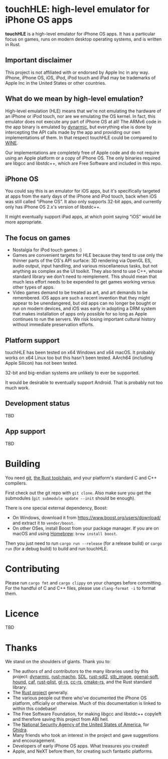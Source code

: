 # touchHLE: high-level emulator for iPhone OS apps

**touchHLE** is a high-level emulator for iPhone OS apps. It has a particular focus on games, runs on modern desktop operating systems, and is written in Rust.

## Important disclaimer

This project is not affiliated with or endorsed by Apple Inc in any way. iPhone, iPhone OS, iOS, iPod, iPod touch and iPad may be trademarks of Apple Inc in the United States or other countries.

## What do we mean by high-level emulation?

High-level emulation (HLE) means that we're not emulating the hardware of an iPhone or iPod touch, nor are we emulating the OS kernel. In fact, this emulator does not execute any part of iPhone OS at all! The ARMv6 code in the app binary is emulated by [dynarmic](https://github.com/merryhime/dynarmic), but everything else is done by intercepting the API calls made by the app and providing our own implementations of them. In that respect touchHLE could be compared to [WINE](https://www.winehq.org/).

Our implementations are completely free of Apple code and do not require using an Apple platform or a copy of iPhone OS. The only binaries required are libgcc and libstdc++, which are Free Software and included in this repo.

## iPhone OS

You could say this is an emulator for iOS apps, but it's specifically targeted at apps from the early days of the iPhone and iPod touch, back when iOS was still called “iPhone OS”. It also only supports 32-bit apps, and currently only has iPhone OS 2.x's version of libstdc++.

It might eventually support iPad apps, at which point saying “iOS” would be more appropriate.

## The focus on games

* Nostalgia for iPod touch games :)
* Games are convenient targets for HLE because they tend to use only the thinner parts of the OS's API surface: 3D rendering via OpenGL ES, audio output, input handling, and various miscellaneous tasks, but not anything as complex as the UI toolkit. They also tend to use C++, whose standard library we don't need to reimplement. This should mean that much less effort needs to be expended to get games working versus other types of apps.
* Video games demand to be treated as art, and art demands to be remembered. iOS apps are such a recent invention that they might appear to be unendangered, but old apps can no longer be bought or run on modern devices, and iOS was early in adopting a DRM system that makes installation of apps only possible for so long as Apple continues to run the servers. We risk losing important cultural history without immediate preservation efforts.

## Platform support

touchHLE has been tested on x64 Windows and x64 macOS. It probably works on x64 Linux too but this hasn't been tested. AArch64 (including Apple Silicon) has not been tested.

32-bit and big-endian systems are unlikely to ever be supported.

It would be desirable to eventually support Android. That is probably not too much work.

## Development status

TBD

## App support

TBD

# Building

You need [git](https://git-scm.com/), [the Rust toolchain](https://www.rust-lang.org/tools/install), and your platform's standard C and C++ compilers.

First check out the git repo with `git clone`. Also make sure you get the submodules (`git submodule update --init` should be enough).

There is one special external dependency, Boost:

* On Windows, download it from <https://www.boost.org/users/download/> and extract it to `vendor/boost`.
* On other OSes, install Boost from your package manager. If you are on macOS and using [Homebrew](https://brew.sh/): `brew install boost`.

Then you just need to run `cargo run --release` (for a release build) or `cargo run` (for a debug build) to build and run touchHLE.

# Contributing

Please run `cargo fmt` and `cargo clippy` on your changes before committing. For the handful of C and C++ files, please use `clang-format -i` to format them.

# Licence

TBD

# Thanks

We stand on the shoulders of giants. Thank you to:

* The authors of and contributors to the many libraries used by this project: [dynarmic](https://github.com/merryhime/dynarmic), [rust-macho](https://github.com/flier/rust-macho), [SDL](https://libsdl.org/), [rust-sdl2](https://github.com/Rust-SDL2/rust-sdl2), [stb\_image](https://github.com/nothings/stb), [openal-soft](https://github.com/kcat/openal-soft), [hound](https://github.com/ruuda/hound), [caf](https://github.com/rustaudio/caf), [rust-plist](https://github.com/ebarnard/rust-plist), [gl-rs](https://github.com/brendanzab/gl-rs), [cc-rs](https://github.com/rust-lang/cc-rs), [cmake-rs](https://github.com/rust-lang/cmake-rs), and the Rust standard library.
* The [Rust project](https://www.rust-lang.org/) generally.
* The various people out there who've documented the iPhone OS platform, officially or otherwise. Much of this documentation is linked to within this codebase!
* The Free Software Foundation, for making libgcc and libstdc++ copyleft and therefore saving this project from ABI hell.
* The [National Security Agency of the United States of America](https://en.wikipedia.org/wiki/Edward_Snowden), for [Ghidra](https://ghidra-sre.org/).
* Many friends who took an interest in the project and gave suggestions and encouragement.
* Developers of early iPhone OS apps. What treasures you created!
* Apple, and NeXT before them, for creating such fantastic platforms.

